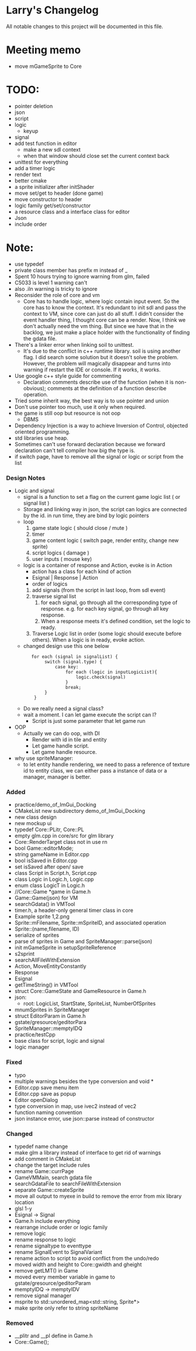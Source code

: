 # Larry's Changelog
All notable changes to this project will be documented in this file.
# Meeting memo
- move mGameSprite to Core
# TODO:
- pointer deletion
- json
- script
- logic
  - keyup
- signal
- add test function in editor
  - make a new sdl context
  - when that window should close set the current context back
- unittest for everything
- add a timer logic 
- render text
- better cmake
- a sprite initializer after initShader
- move set/get to header (done game)
- move constructor to header
- logic family get/set/constructor
- a resource class and a interface class for editor
- Json 
- include order

# Note:
- use typedef
- private class member has prefix m instead of _
- Spent 10 hours trying to ignore warning from glm, failed
- C5033 is level 1 warning can't 
- also .iln warning is tricky to ignore
- Reconsider the role of core and vm
  - Core has to handle logic, where logic contain input event. So the core has
    to know the context. It's redundant to init sdl and pass the context to VM,
    since core can just do all stuff. I didn't consider the event handler thing,
    I thought core can be a render. Now, I think we don't actually need the vm
    thing. But since we have that in the backlog, we just make a place holder
    with the functionality of finding the gdata file.
- There's a linker error when linking soil to unittest.
  - It's due to the conflict in c++ runtime library. soil is using another flag.
    I did search some solution but it doesn't solve the problem. However, the
    problem will magically disappear and turns into warning if restart the IDE
    or console. If it works, it works. 
- Use google c++ style guide for commenting
  - Declaration comments describe use of the function (when it is non-obvious);
    comments at the definition of a function describe operation.
- Tried some inherit way, the best way is to use pointer and union
- Don't use pointer too much, use it only when required.
- the game is still oop but resource is not oop
  - DBMS
- Dependency Injection is a way to achieve Inversion of Control, objected
  oriented programming.
- std libraries use heap.
- Sometimes can't use forward declaration because we forward declaration can't
  tell compiler how big the type is.
- if switch page, have to remove all the signal or logic or script from the list
  




### Design Notes
- Logic and signal
  - signal is a function to set a flag on the current game logic list ( or signal list )
  - Storage and linking way in json, the script can logics are connected by the id. in run time, they are bind by logic pointers
  - loop
    1. game state logic ( should close / mute ) 
    2. timer
    3. game content logic ( switch page, render entity, change new sprite)
    4. script logics ( damage )
    5. user inputs ( mouse key)
  - logic is a container of response and Action, evoke is in Action
    - action has a class for each kind of action
    - Esignal | Response | Action
    - order of logics
    1. add signals (from the script in last loop, from sdl event)
    2. traverse signal list
       1. for each signal, go through all the corresponding type of response. e.g. for each key signal, go through all key response.
       2. When a response meets it's defined condition, set the logic to ready.
    3. Traverse Logic list in order (some logic should execute before others).
       When a logic is in ready, evoke action.
  - changed design use this one below
     ```    
        for each (signal in signalList) {
             switch (signal.type) {
                 case key:
                     for each (logic in inputLogicList){
                         logic.check(signal)
                     }
                     break;
             }
         }
  - Do we really need a signal class?
  - wait a moment. I can let game execute the script can I?
    - Script is just some parameter that let game run
- OOP
  - Actually we can do oop, with DI
    - Render with id in tile and entity 
    - Let game handle script. 
    - Let game handle resource. 
- why use spriteManager: 
    - to let entity handle rendering, we need to pass a reference of texture id to entity class, we can either pass a instance of data or a manager, manager is better.



### Added
- practice/demo_of_ImGui_Docking
- CMakeList new subdirectory demo_of_ImGui_Docking
- new class design
- new mockup ui
- typedef Core::PLitr, Core::PL
- empty glm.cpp in core/src for glm library
- Core::RenderTarget class not in use rn
- bool Game::editorMode;
- string gameName in Editor.cpp 
- bool isSaved in Editor.cpp
- set isSaved after open/ save
- class Script in Script.h, Script.cpp
- class Logic in Logic.h, Logic.cpp
- enum class LogicT in Logic.h 
- //Core::Game *game in Game.h
- Game::Game(json) for VM
- searchGdata() in VMTool
- timer.h, a header-only general timer class in core
- Example sprite 1,2.png
- Sprite::mFilename, Sprite::mSpriteID, and associated operation 
- Sprite::(name,filename, ID)
- serialize of sprites
- parse of sprites in Game and SpriteManager::parse(json)
- init mGameSprite in setupSpriteReference
- s2sprint
- searchAllFileWithExtension
- Action, MoveEntityConstantly
- Response
- Esignal
- getTimeString() in VMTool
- struct Core::GameState and GameResource in Game.h
- json: 
  - root: LogicList, StartState, SpriteList, NumberOfSprites
- mnumSprites in SpriteManager
- struct EditorParam in Game.h
- gstate/gresource/geditorPara 
- SpriteManager::memptyIDQ
- practice/testCpp
- base class for script, logic and signal
- logic manager
### Fixed
- typo
- multiple warnings besides the type conversion and void *
- Editor.cpp save menu item
- Editor.cpp save as popup
- Editor openDialog
- type conversion in map, use ivec2 instead of vec2
- function naming convention 
- json instance error, use json::parse instead of constructor
### Changed
- typedef name change
- make glm a library instead of interface to get rid of warnings
- add comment in CMakeList
- change the target include rules
- rename Game::currPage
- GameVMMain, search gdata file
- searchGdataFile to searchFileWithExtension
- separate Game::createSprite
- move all output to myexe in build to remove the error from mix library location
- glsl 1-y
- Esignal -> Signal
- Game.h include everything
- rearrange include order or logic family
- remove logic
- rename response to logic
- rename signaltype to eventtype
- rename SignalEvent to SignalVariant
- rename action to script to avoid conflict from the undo/redo
- moved width and height to Core::gwidth and gheight
- remove getLMT() in Game
- moved every member variable in game to gstate/gresource/geditorParam
- memptyIDQ -> memptyIDV
- remove signal manager
- msprite to std::unordered_map<std::string, Sprite*>
- make sprite only refer to string spriteName

### Removed
- __plitr and __pl define in Game.h
- Core::Game();


